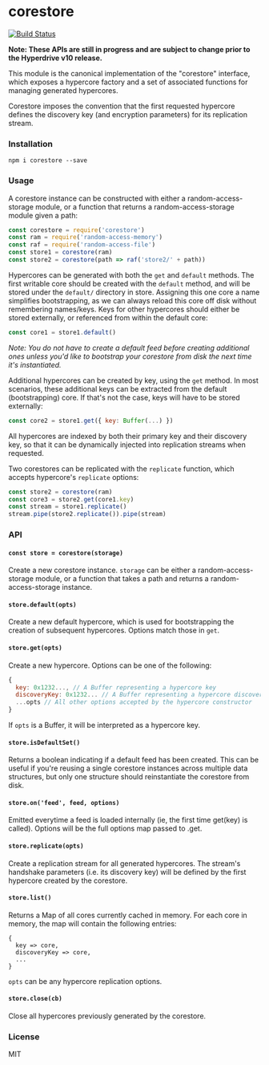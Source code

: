 # corestore
[![Build Status](https://travis-ci.com/andrewosh/corestore.svg?token=WgJmQm3Kc6qzq1pzYrkx&branch=master)](https://travis-ci.com/andrewosh/corestore)

__Note: These APIs are still in progress and are subject to change prior to the Hyperdrive v10 release.__

This module is the canonical implementation of the "corestore" interface, which exposes a hypercore factory and a set of associated functions for managing generated hypercores.

Corestore imposes the convention that the first requested hypercore defines the discovery key (and encryption parameters) for its replication stream.

### Installation
`npm i corestore --save`

### Usage
A corestore instance can be constructed with either a random-access-storage module, or a function that returns a random-access-storage module given a path:
```js
const corestore = require('corestore')
const ram = require('random-access-memory')
const raf = require('random-access-file')
const store1 = corestore(ram)
const store2 = corestore(path => raf('store2/' + path))
```

Hypercores can be generated with both the `get` and `default` methods. The first writable core should be created with the `default` method, and will be stored under the `default/` directory in store. Assigning this one core a name simplifies bootstrapping, as we can always reload this core off disk without remembering names/keys. Keys for other hypercores should either be stored externally, or referenced from within the default core:
```js
const core1 = store1.default()
```
_Note: You do not have to create a default feed before creating additional ones unless you'd like to bootstrap your corestore from disk the next time it's instantiated._

Additional hypercores can be created by key, using the `get` method. In most scenarios, these additional keys can be extracted from the default (bootstrapping) core. If that's not the case, keys will have to be stored externally:
```js
const core2 = store1.get({ key: Buffer(...) })
```
All hypercores are indexed by both their primary key and their discovery key, so that it can be dynamically injected into replication streams when requested.

Two corestores can be replicated with the `replicate` function, which accepts hypercore's `replicate` options:
```js
const store2 = corestore(ram)
const core3 = store2.get(core1.key)
const stream = store1.replicate()
stream.pipe(store2.replicate()).pipe(stream)
```

### API
#### `const store = corestore(storage)`
Create a new corestore instance. `storage` can be either a random-access-storage module, or a function that takes a path and returns a random-access-storage instance.

#### `store.default(opts)`
Create a new default hypercore, which is used for bootstrapping the creation of subsequent hypercores. Options match those in `get`.

#### `store.get(opts)`
Create a new hypercore. Options can be one of the following:
```js
{
  key: 0x1232..., // A Buffer representing a hypercore key
  discoveryKey: 0x1232... // A Buffer representing a hypercore discovery key (must have been previously created by key)
  ...opts // All other options accepted by the hypercore constructor
}
```

If `opts` is a Buffer, it will be interpreted as a hypercore key.

#### `store.isDefaultSet()`
Returns a boolean indicating if a default feed has been created. This can be useful if you're reusing a single corestore instances across multiple data structures, but only one structure should reinstantiate the corestore from disk.

#### `store.on('feed', feed, options)`

Emitted everytime a feed is loaded internally (ie, the first time get(key) is called).
Options will be the full options map passed to .get.

#### `store.replicate(opts)`
Create a replication stream for all generated hypercores. The stream's handshake parameters (i.e. its discovery key) will be defined by the first hypercore created by the corestore.

#### `store.list()`
Returns a Map of all cores currently cached in memory. For each core in memory, the map will contain the following entries:
```
{
  key => core,
  discoveryKey => core,
  ...
}
```

`opts` can be any hypercore replication options.

#### `store.close(cb)`
Close all hypercores previously generated by the corestore.

### License
MIT
